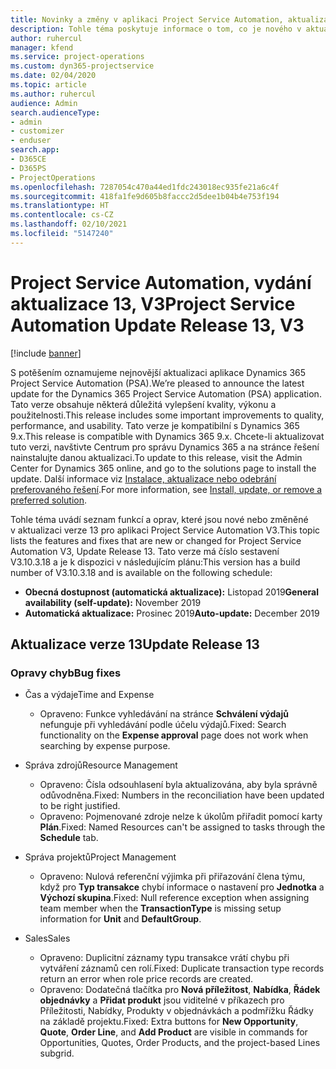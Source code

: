 ```yaml
---
title: Novinky a změny v aplikaci Project Service Automation, aktualizace verze 13, V3
description: Tohle téma poskytuje informace o tom, co je nového v aktualizaci verze 13 pro aplikaci Project Service Automation V3.
author: ruhercul
manager: kfend
ms.service: project-operations
ms.custom: dyn365-projectservice
ms.date: 02/04/2020
ms.topic: article
ms.author: ruhercul
audience: Admin
search.audienceType:
- admin
- customizer
- enduser
search.app:
- D365CE
- D365PS
- ProjectOperations
ms.openlocfilehash: 7287054c470a44ed1fdc243018ec935fe21a6c4f
ms.sourcegitcommit: 418fa1fe9d605b8faccc2d5dee1b04b4e753f194
ms.translationtype: HT
ms.contentlocale: cs-CZ
ms.lasthandoff: 02/10/2021
ms.locfileid: "5147240"
---
```

# <a name="project-service-automation-update-release-13-v3"></a><span data-ttu-id="cb372-103">Project Service Automation, vydání aktualizace 13, V3</span><span class="sxs-lookup"><span data-stu-id="cb372-103">Project Service Automation Update Release 13, V3</span></span>

[!include [banner](../includes/psa-now-project-operations.md)]

<span data-ttu-id="cb372-104">S potěšením oznamujeme nejnovější aktualizaci aplikace Dynamics 365 Project Service Automation (PSA).</span><span class="sxs-lookup"><span data-stu-id="cb372-104">We’re pleased to announce the latest update for the Dynamics 365 Project Service Automation (PSA) application.</span></span> <span data-ttu-id="cb372-105">Tato verze obsahuje některá důležitá vylepšení kvality, výkonu a použitelnosti.</span><span class="sxs-lookup"><span data-stu-id="cb372-105">This release includes some important improvements to quality, performance, and usability.</span></span> <span data-ttu-id="cb372-106">Tato verze je kompatibilní s Dynamics 365 9.x.</span><span class="sxs-lookup"><span data-stu-id="cb372-106">This release is compatible with Dynamics 365 9.x.</span></span> <span data-ttu-id="cb372-107">Chcete-li aktualizovat tuto verzi, navštivte Centrum pro správu Dynamics 365 a na stránce řešení nainstalujte danou aktualizaci.</span><span class="sxs-lookup"><span data-stu-id="cb372-107">To update to this release, visit the Admin Center for Dynamics 365 online, and go to the solutions page to install the update.</span></span> <span data-ttu-id="cb372-108">Další informace viz [Instalace, aktualizace nebo odebrání preferovaného řešení](https://docs.microsoft.com/power-platform/admin/install-remove-preferred-solution).</span><span class="sxs-lookup"><span data-stu-id="cb372-108">For more information, see [Install, update, or remove a preferred solution](https://docs.microsoft.com/power-platform/admin/install-remove-preferred-solution).</span></span>

<span data-ttu-id="cb372-109">Tohle téma uvádí seznam funkcí a oprav, které jsou nové nebo změněné v aktualizaci verze 13 pro aplikaci Project Service Automation V3.</span><span class="sxs-lookup"><span data-stu-id="cb372-109">This topic lists the features and fixes that are new or changed for Project Service Automation V3, Update Release 13.</span></span> <span data-ttu-id="cb372-110">Tato verze má číslo sestavení V3.10.3.18 a je k dispozici v následujícím plánu:</span><span class="sxs-lookup"><span data-stu-id="cb372-110">This version has a build number of V3.10.3.18 and is available on the following schedule:</span></span>

- <span data-ttu-id="cb372-111">**Obecná dostupnost (automatická aktualizace):** Listopad 2019</span><span class="sxs-lookup"><span data-stu-id="cb372-111">**General availability (self-update):** November 2019</span></span>
- <span data-ttu-id="cb372-112">**Automatická aktualizace:** Prosinec 2019</span><span class="sxs-lookup"><span data-stu-id="cb372-112">**Auto-update:** December 2019</span></span>


## <a name="update-release-13"></a><span data-ttu-id="cb372-113">Aktualizace verze 13</span><span class="sxs-lookup"><span data-stu-id="cb372-113">Update Release 13</span></span> 

### <a name="bug-fixes"></a><span data-ttu-id="cb372-114">Opravy chyb</span><span class="sxs-lookup"><span data-stu-id="cb372-114">Bug fixes</span></span>

- <span data-ttu-id="cb372-115">Čas a výdaje</span><span class="sxs-lookup"><span data-stu-id="cb372-115">Time and Expense</span></span>

     - <span data-ttu-id="cb372-116">Opraveno: Funkce vyhledávání na stránce **Schválení výdajů** nefunguje při vyhledávání podle účelu výdajů.</span><span class="sxs-lookup"><span data-stu-id="cb372-116">Fixed: Search functionality on the **Expense approval** page does not work when searching by expense purpose.</span></span>

- <span data-ttu-id="cb372-117">Správa zdrojů</span><span class="sxs-lookup"><span data-stu-id="cb372-117">Resource Management</span></span>

     - <span data-ttu-id="cb372-118">Opraveno: Čísla odsouhlasení byla aktualizována, aby byla správně odůvodněna.</span><span class="sxs-lookup"><span data-stu-id="cb372-118">Fixed: Numbers in the reconciliation have been updated to be right justified.</span></span>
     - <span data-ttu-id="cb372-119">Opraveno: Pojmenované zdroje nelze k úkolům přiřadit pomocí karty **Plán**.</span><span class="sxs-lookup"><span data-stu-id="cb372-119">Fixed: Named Resources can't be assigned to tasks through the **Schedule** tab.</span></span>

- <span data-ttu-id="cb372-120">Správa projektů</span><span class="sxs-lookup"><span data-stu-id="cb372-120">Project Management</span></span>

     - <span data-ttu-id="cb372-121">Opraveno: Nulová referenční výjimka při přiřazování člena týmu, když pro **Typ transakce** chybí informace o nastavení pro **Jednotka** a **Výchozí skupina**.</span><span class="sxs-lookup"><span data-stu-id="cb372-121">Fixed: Null reference exception when assigning team member when the **TransactionType** is missing setup information for **Unit** and **DefaultGroup**.</span></span>

- <span data-ttu-id="cb372-122">Sales</span><span class="sxs-lookup"><span data-stu-id="cb372-122">Sales</span></span>

     - <span data-ttu-id="cb372-123">Opraveno: Duplicitní záznamy typu transakce vrátí chybu při vytváření záznamů cen rolí.</span><span class="sxs-lookup"><span data-stu-id="cb372-123">Fixed: Duplicate transaction type records return an error when role price records are created.</span></span>
     - <span data-ttu-id="cb372-124">Opraveno: Dodatečná tlačítka pro **Nová příležitost**, **Nabídka**, **Řádek objednávky** a **Přidat produkt** jsou viditelné v příkazech pro Příležitosti, Nabídky, Produkty v objednávkách a podmřížku Řádky na základě projektu.</span><span class="sxs-lookup"><span data-stu-id="cb372-124">Fixed: Extra buttons for **New Opportunity**, **Quote**, **Order Line**, and **Add Product** are visible in commands for Opportunities, Quotes, Order Products, and the project-based Lines subgrid.</span></span>


